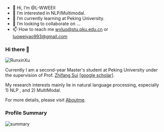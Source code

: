 - 👋 Hi, I’m @L-WWEEII
- 👀 I’m interested in NLP/Multimodal.
- 🌱 I’m currently learning at Peking University.
- 💞️ I’m looking to collaborate on ...
- 📫 How to reach me wyluo@stu.pku.edu.cn or luoweiyao993@gmail.com

<!---
L-WWEEII/L-WWEEII is a ✨ special ✨ repository because its `README.md` (this file) appears on your GitHub profile.
You can click the Preview link to take a look at your changes.
--->


### Hi there 👋
<p align="left"> <img src="https://komarev.com/ghpvc/?username=RunxinXu" alt="RunxinXu" /> </p>

<!---
This is Runxin Xu [[google scholar]](https://scholar.google.com/). 
--->

Currently I am a second-year Master's student at Peking University under the supervision of Prof. [Zhifang Sui](https://icl.pku.edu.cn/cy/szf/index.htm) [[google scholar]](https://scholar.google.com/citations?user=).

My research interests mainly lie in natural language processing, especially 1) NLP , and 2) MultiModal.

<!--
**DreamInvoker/DreamInvoker** is a ✨ _special_ ✨ repository because its `README.md` (this file) appears on your GitHub profile.

Here are some ideas to get you started:

- 🔭 I’m currently working on ...
- 🌱 I’m currently learning ...
- 👯 I’m looking to collaborate on ...
- 🤔 I’m looking for help with ...
- 💬 Ask me about ...
- 📫 How to reach me: ...
- 😄 Pronouns: ...
- ⚡ Fun fact: ...
-->

For more details, please visit [Aboutme](https://weiyaoluo.github.io/aboutme/).
### Profile Summary

![summary](https://github-readme-stats.vercel.app/api?username=WeiyaoLuo&show_icons=true&theme=radical)

